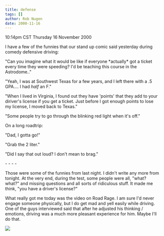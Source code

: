 ```yaml
---
title: defense
tags: []
author: Rob Nugen
date: 2000-11-16
---
```


<title>Defensive Driving</title>
<p class=date>10:14pm CST Thursday 16 November 2000

<p>I have a few of the funnies that our stand up comic said yesterday
during comedy defensive driving:

<p>"Can you imagine what it would be like if everyone *actually* got a
ticket every time they were speeding?  I'd be teaching this course
in the Astrodome.."

<p>"Yeah, I was at Southwest Texas for a few years, and I left there
with a .5 GPA.... I had <em>half</em> an F."

<p>"When I lived in Virginia, I found out they have 'points' that they
add to your diriver's license if you get a ticket.  Just before I got
enough points to lose my license, I moved back to Texas."

<p>"Some people try to go through the blinking red light when it's off."

<p>On a long roadtrip:

<p>"Dad, I gotta go!"

<p>"Grab the 2 liter."

<p>"Did I say that out loud?  I don't mean to brag."

<p> - - - -

<p>Those were some of the funnies from last night.  I didn't write any
more from tonight.  At the very end, during the test, some people were
all, "what? what?" and missing questions and all sorts of ridiculous
stuff.  It made me think, "you have a driver's license?"

<p>What really got me today was the video on Road Rage.  I am sure I'd
never engage someone physically, but I do get mad and yell easily
while driving.  One of the guys interviewed said that after he
adjusted his thinking / emotions, driving was a much more pleasant
experience for him.  Maybe I'll do that.

<p><img src='/images/rob/wL-ROB.gif'>

